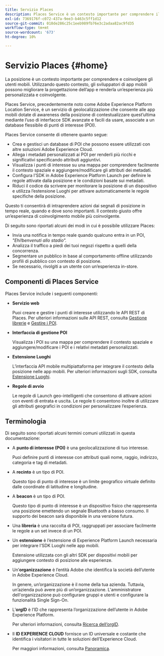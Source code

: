 ```yaml
---
title: Servizio Places
description: Places Service è un contesto importante per comprendere il coinvolgimento degli utenti di dispositivi mobili. Utilizzando questo contesto, gli sviluppatori di app mobili possono migliorare la progettazione dell’app e renderla un’esperienza più personalizzata e coinvolgente.
exl-id: 7369176f-c072-437a-9ee3-b463c5ff1d12
source-git-commit: 010de286c25c1eeb989fb76e3c2adaa82ac9fd35
workflow-type: tm+mt
source-wordcount: '673'
ht-degree: 10%

---
```


# Servizio Places {#home}

La posizione è un contesto importante per comprendere e coinvolgere gli utenti mobili. Utilizzando questo contesto, gli sviluppatori di app mobili possono migliorare la progettazione dell’app e renderla un’esperienza più personalizzata e coinvolgente.

Places Service, precedentemente noto come Adobe Experience Platform Location Service, è un servizio di geolocalizzazione che consente alle app mobili dotate di awareness della posizione di contestualizzare quest’ultima mediante l’uso di interfacce SDK avanzate e facili da usare, associate a un database flessibile di punti di interesse (POI).

Places Service consente di ottenere quanto segue:

* Crea e gestisci un database di POI che possono essere utilizzati con altre soluzioni Adobe Experience Cloud.
* Allega i metadati personalizzati ai POI per renderli più ricchi e significativi specificando attributi aggiuntivi.
* Visualizza i punti di interesse su una mappa per comprendere facilmente il contesto spaziale e aggiungere/modificare gli attributi dei metadati.
* Configura l&#39;SDK in Adobe Experience Platform Launch per definire le regole attivate dalla posizione e le condizioni basate sui metadati.
* Riduci il codice da scrivere per monitorare la posizione di un dispositivo e utilizza l’estensione Luoghi per attivare automaticamente le regole specifiche della posizione.

Questo ti consentirà di intraprendere azioni dai segnali di posizione in tempo reale, quando e dove sono importanti. Il contesto giusto offre un’esperienza di coinvolgimento mobile più coinvolgente.

Di seguito sono riportati alcuni dei modi in cui è possibile utilizzare Places:

* Invia una notifica in tempo reale quando qualcuno entra in un POI, *&quot;Ehi!benvenuti allo stadio&quot;.*
* Analizza il traffico a piedi dei tuoi negozi rispetto a quelli della concorrenza.
* Segmentare un pubblico in base al comportamento offline utilizzando profili di pubblico con contesto di posizione.
* Se necessario, rivolgiti a un utente con un’esperienza in-store.

## Componenti di Places Service

Places Service include i seguenti componenti:

* **Servizio web**

   Puoi creare e gestire i punti di interesse utilizzando le API REST di Places. Per ulteriori informazioni sulle API REST, consulta [Gestione librerie](/help/web-service-api/api-usage/manage-libraries/manage-libraries.md) e [Gestire i POI](/help/web-service-api/api-usage/manage-pois/manage-pois.md).

* **Interfaccia di gestione POI**

   Visualizza i POI su una mappa per comprendere il contesto spaziale e aggiungere/modificare i POI e i relativi metadati personalizzati.

* **Estensione Luoghi**

   L’interfaccia API mobile multipiattaforma per integrare il contesto della posizione nelle app mobili. Per ulteriori informazioni sugli SDK, consulta [Estensione Luoghi](/help/places-ext-aep-sdks/places-extension/places-extension.md).

* **Regole di avvio**

   Le regole di Launch geo-intelligenti che consentono di attivare azioni con eventi di entrata e uscita. Le regole ti consentono inoltre di utilizzare gli attributi geografici in condizioni per personalizzare l’esperienza.

## Terminologia

Di seguito sono riportati alcuni termini comuni utilizzati in questa documentazione:

* A **punto di interesse (POI)** è una geolocalizzazione di tuo interesse.

   Puoi definire punti di interesse con attributi quali nome, raggio, indirizzo, categoria e tag di metadati.

* A **recinto** è un tipo di POI.

   Questo tipo di punto di interesse è un limite geografico virtuale definito dalle coordinate di latitudine e longitudine.

* A **beacon** è un tipo di POI.

   Questo tipo di punto di interesse è un dispositivo fisico che rappresenta una posizione emettendo un segnale Bluetooth a basso consumo. Il supporto dei beacon sarà disponibile in una versione futura.

* Una **libreria** è una raccolta di POI, raggruppati per associare facilmente le regole a un set invece di un POI.

* Un **estensione** è l’estensione di Experience Platform Launch necessaria per integrare l’SDK Luoghi nelle app mobili.

   Estensione utilizzata con gli altri SDK per dispositivi mobili per aggiungere contesto di posizione alle esperienze.

* Un’**organizzazione** è l’entità Adobe che identifica la società dell’utente in Adobe Experience Cloud.

   In genere, un’organizzazione è il nome della tua azienda. Tuttavia, un’azienda può avere più di un’organizzazione. L&#39;amministratore dell&#39;organizzazione può configurare gruppi e utenti e configurare la funzionalità Single Sign-On.

* L’**orgID** è l’ID che rappresenta l’organizzazione dell’utente in Adobe Experience Platform.

   Per ulteriori informazioni, consulta [Ricerca dell’orgID](https://forums.adobe.com/thread/2339895).

* Il **ID EXPERIENCE CLOUD** fornisce un ID universale e costante che identifica i visitatori in tutte le soluzioni dell’Experience Cloud.

   Per maggiori informazioni, consulta [Panoramica](https://docs.adobe.com/content/help/it-IT/id-service/using/intro/overview.html).
